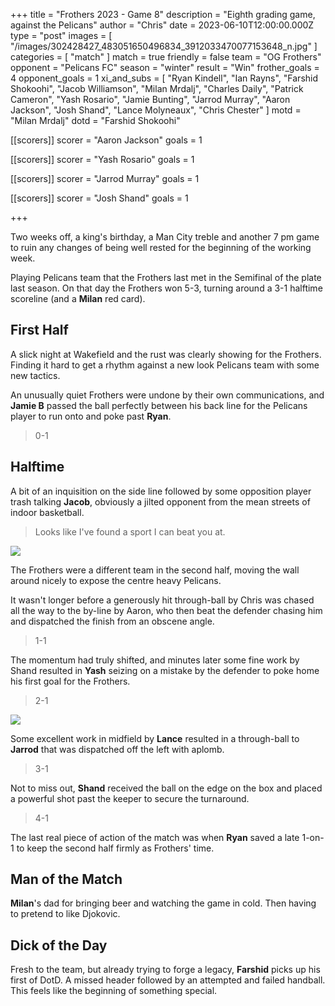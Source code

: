 +++
title = "Frothers 2023 - Game 8"
description = "Eighth grading game, against the Pelicans"
author = "Chris"
date = 2023-06-10T12:00:00.000Z
type = "post"
images = [
  "/images/302428427_483051650496834_3912033470077153648_n.jpg"
]
categories = [ "match" ]
match = true
friendly = false
team = "OG Frothers"
opponent = "Pelicans FC"
season = "winter"
result = "Win"
frother_goals = 4
opponent_goals = 1
xi_and_subs = [
  "Ryan Kindell",
  "Ian Rayns",
  "Farshid Shokoohi",
  "Jacob Williamson",
  "Milan Mrdalj",
  "Charles Daily",
  "Patrick Cameron",
  "Yash Rosario",
  "Jamie Bunting",
  "Jarrod Murray",
  "Aaron Jackson",
  "Josh Shand",
  "Lance Molyneaux",
  "Chris Chester"
]
motd = "Milan Mrdalj"
dotd = "Farshid Shokoohi"

[[scorers]]
scorer = "Aaron Jackson"
goals = 1

[[scorers]]
scorer = "Yash Rosario"
goals = 1

[[scorers]]
scorer = "Jarrod Murray"
goals = 1

[[scorers]]
scorer = "Josh Shand"
goals = 1

+++

Two weeks off, a king's birthday, a Man City treble and another 7 pm game to ruin any changes of being well rested for the beginning of the working week.

Playing Pelicans team that the Frothers last met in the Semifinal of the plate last season. On that day the Frothers won 5-3, turning around a 3-1 halftime scoreline (and a **Milan** red card).

## First Half

A slick night at Wakefield and the rust was clearly showing for the Frothers. Finding it hard to get a rhythm against a new look Pelicans team with some new tactics.

An unusually quiet Frothers were undone by their own communications, and **Jamie B** passed the ball perfectly between his back line for the Pelicans player to run onto and poke past **Ryan**.

> 0-1

## Halftime

A bit of an inquisition on the side line followed by some opposition player trash talking **Jacob**, obviously a jilted opponent from the mean streets of indoor basketball.

> Looks like I've found a sport I can beat you at.

![](https://media.giphy.com/media/T7W6nGRcSxwyI/giphy.gif)

The Frothers were a different team in the second half, moving the wall around nicely to expose the centre heavy Pelicans.

It wasn't longer before a generously hit through-ball by Chris was chased all the way to the by-line by Aaron, who then beat the defender chasing him and dispatched the finish from an obscene angle.

> 1-1

The momentum had truly shifted, and minutes later some fine work by Shand resulted in **Yash** seizing on a mistake by the defender to poke home his first goal for the Frothers.

> 2-1

![](https://media.giphy.com/media/sZgryGTcxRwk0/giphy.gif)

Some excellent work in midfield by **Lance** resulted in a through-ball to **Jarrod** that was dispatched off the left with aplomb.

> 3-1

Not to miss out, **Shand** received the ball on the edge on the box and placed a powerful shot past the keeper to secure the turnaround.

> 4-1

The last real piece of action of the match was when **Ryan** saved a late 1-on-1 to keep the second half firmly as Frothers' time.

## Man of the Match

**Milan**'s dad for bringing beer and watching the game in cold. Then having to pretend to like Djokovic.

## Dick of the Day

Fresh to the team, but already trying to forge a legacy, **Farshid** picks up his first of DotD. A missed header followed by an attempted and failed handball. This feels like the beginning of something special.
